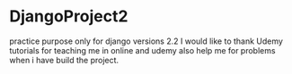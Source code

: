 # DjangoProject2
practice purpose only for django versions 2.2
I would like to thank Udemy tutorials for teaching me in online and udemy also help me for problems when i have build the project.
